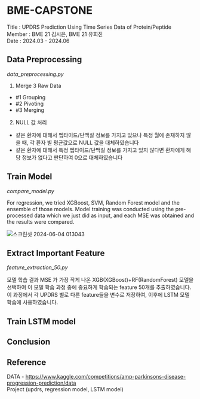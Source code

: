 # BME-CAPSTONE 

Title : UPDRS Prediction Using Time Series Data of Protein/Peptide <br/>
Member : BME 21 김시은, BME 21 유희진 <br/>
Date : 2024.03 - 2024.06 <br/>


## Data Preprocessing
_data_preprocessing.py_

1. Merge 3 Raw Data
- #1 Grouping
- #2 Pivoting
- #3 Merging

2. NULL 값 처리
* 같은 환자에 대해서 펩타이드/단백질 정보를 가지고 있으나 특정 월에 존재하지 않을 때, 각 환자 별 평균값으로 NULL 값을 대체하였습니다
* 같은 환자에 대해서 특정 펩타이드/단백질 정보를 가지고 있지 않다면 환자에게 해당 정보가 없다고 판단하여 0으로 대체하였습니다

## Train Model
_compare_model.py_

For regression, we tried XGBoost, SVM, Random Forest model and the ensemble of those models. Model training was conducted using the pre-processed data which we just did as input, and each MSE was obtained and the results were compared.

![스크린샷 2024-06-04 013043](https://github.com/kse27/BME-CAPSTONE/assets/145419092/32a8b504-c981-4651-ac59-b329a899d642)


## Extract Important Feature
_feature_extraction_50.py_

모델 학습 결과 MSE 가 가장 작게 나온 XGB(XGBoost)+RF(RandomForest) 모델을 선택하여 이 모델 학습 과정 중에 중요하게 학습되는 feature 50개를 추출하였습니다. 이 과정에서 각 UPDRS 별로 다른 feature들을 변수로 저장하여, 이후에 LSTM 모델 학습에 사용하였습니다.

## Train LSTM model


## Conclusion


## Reference
DATA - https://www.kaggle.com/competitions/amp-parkinsons-disease-progression-prediction/data <br/>
Project 
(updrs, regression model, LSTM model)
